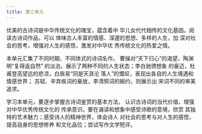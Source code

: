 ```yaml
---
title: 第三单元
---
```


优美的古诗词是中华传统文化的瑰宝，蕴含着中
华儿女代代相传的文化基因。阅读古诗词作品，可以
体味古人丰富的情感、深邃的思想、多样的人生，加
深对社会的思考，增强对人生的感悟，激发对中华优
秀传统文化的热爱之情。

本单元汇集了不同时期、不同体式的诗词名作。
曹操对“天下归心”的渴望，陶渊明“复得返自然”
的淡泊，展示了两种不同的人生状态；李白驰骋想象
的豪迈，杜甫登高望远的悲凉，白居易“同是天涯沦
落人”的慨叹，表现出各自的人生境遇和情感世界；
苏轼、辛弃疾词的豪放，李清照词的婉约，则展示出
宋词不同的审美追求。

学习本单元，要逐步掌握古诗词鉴赏的基本方法，
认识古诗词的当代价值，增强对中华优秀传统文化的
传承意识。要在诵读和想象中感受诗歌的意境，欣赏
其独特的艺术魅力；感受诗人的精神世界，体会诗人
对社会的思考与对人生的感悟，提高自身的思想修养
和文化品位；尝试写作文学短评。

